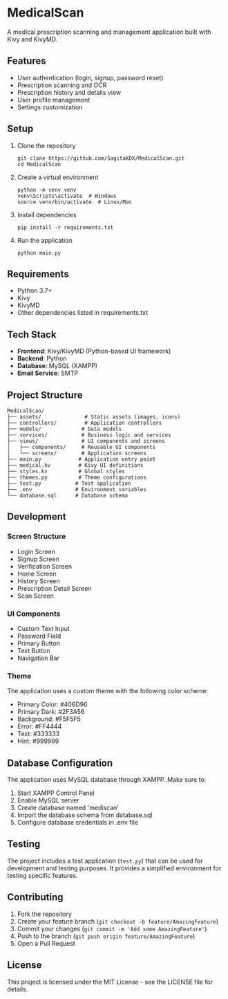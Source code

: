 # MedicalScan

A medical prescription scanning and management application built with Kivy and KivyMD.

## Features

- User authentication (login, signup, password reset)
- Prescription scanning and OCR
- Prescription history and details view
- User profile management
- Settings customization

## Setup

1. Clone the repository
   ```
   git clone https://github.com/SagitaKDX/MedicalScan.git
   cd MedicalScan
   ```

2. Create a virtual environment
   ```
   python -m venv venv
   venv\Scripts\activate  # Windows
   source venv/bin/activate  # Linux/Mac
   ```

3. Install dependencies
   ```
   pip install -r requirements.txt
   ```

4. Run the application
   ```
   python main.py
   ```

## Requirements

- Python 3.7+
- Kivy
- KivyMD
- Other dependencies listed in requirements.txt

## Tech Stack

- **Frontend**: Kivy/KivyMD (Python-based UI framework)
- **Backend**: Python
- **Database**: MySQL (XAMPP)
- **Email Service**: SMTP

## Project Structure

```
MedicalScan/
├── assets/              # Static assets (images, icons)
├── controllers/         # Application controllers
├── models/             # Data models
├── services/           # Business logic and services
├── views/              # UI components and screens
│   ├── components/     # Reusable UI components
│   └── screens/        # Application screens
├── main.py            # Application entry point
├── medical.kv         # Kivy UI definitions
├── styles.kv          # Global styles
├── themes.py          # Theme configurations
├── test.py           # Test application
├── .env              # Environment variables
└── database.sql      # Database schema
```

## Development

### Screen Structure
- Login Screen
- Signup Screen
- Verification Screen
- Home Screen
- History Screen
- Prescription Detail Screen
- Scan Screen

### UI Components
- Custom Text Input
- Password Field
- Primary Button
- Text Button
- Navigation Bar

### Theme
The application uses a custom theme with the following color scheme:
- Primary Color: #406D96
- Primary Dark: #2F3A56
- Background: #F5F5F5
- Error: #FF4444
- Text: #333333
- Hint: #999999

## Database Configuration

The application uses MySQL database through XAMPP. Make sure to:

1. Start XAMPP Control Panel
2. Enable MySQL server
3. Create database named 'mediscan'
4. Import the database schema from database.sql
5. Configure database credentials in .env file

## Testing

The project includes a test application (`test.py`) that can be used for development and testing purposes. It provides a simplified environment for testing specific features.

## Contributing

1. Fork the repository
2. Create your feature branch (`git checkout -b feature/AmazingFeature`)
3. Commit your changes (`git commit -m 'Add some AmazingFeature'`)
4. Push to the branch (`git push origin feature/AmazingFeature`)
5. Open a Pull Request

## License

This project is licensed under the MIT License - see the LICENSE file for details.